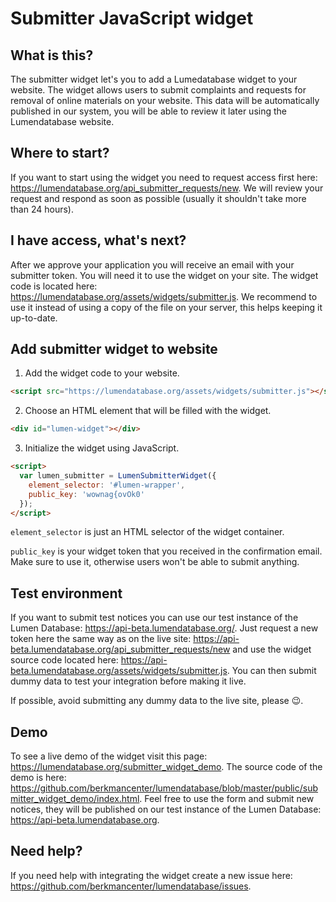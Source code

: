 # Submitter JavaScript widget
## What is this?
The submitter widget let's you to add a Lumedatabase widget to your website. The widget allows users to submit complaints and requests for removal of online materials on your website. This data will be automatically published in our system, you will be able to review it later using the Lumendatabase website.
## Where to start?
If you want to start using the widget you need to request access first here: https://lumendatabase.org/api_submitter_requests/new. We will review your request and respond as soon as possible (usually it shouldn't take more than 24 hours).
## I have access, what's next?
After we approve your application you will receive an email with your submitter token. You will need it to use the widget on your site.
The widget code is located here: https://lumendatabase.org/assets/widgets/submitter.js. We recommend to use it instead of using a copy of the file on your server, this helps keeping it up-to-date.
## Add submitter widget to website

 1. Add the widget code to your website.
```html
<script src="https://lumendatabase.org/assets/widgets/submitter.js"></script>
```
 2. Choose an HTML element that will be filled with the widget.
```html
<div id="lumen-widget"></div>
```
 3. Initialize the widget using JavaScript.
```html
<script>
  var lumen_submitter = LumenSubmitterWidget({
    element_selector: '#lumen-wrapper',
    public_key: 'wownag{ovOk0'
  });
</script>
```
`element_selector` is just an HTML selector of the widget container.

`public_key` is your widget token that you received in the confirmation email. Make sure to use it, otherwise users won't be able to submit anything.
## Test environment
If you want to submit test notices you can use our test instance of the Lumen Database: https://api-beta.lumendatabase.org/. Just request a new token here the same way as on the live site: https://api-beta.lumendatabase.org/api_submitter_requests/new and use the widget source code located here: https://api-beta.lumendatabase.org/assets/widgets/submitter.js. You can then submit dummy data to test your integration before making it live.

If possible, avoid submitting any dummy data to the live site, please 😉.
## Demo
To see a live demo of the widget visit this page: https://lumendatabase.org/submitter_widget_demo. The source code of the demo is here: https://github.com/berkmancenter/lumendatabase/blob/master/public/submitter_widget_demo/index.html. Feel free to use the form and submit new notices, they will be published on our test instance of the Lumen Database: https://api-beta.lumendatabase.org.
## Need help?
If you need help with integrating the widget create a new issue here: https://github.com/berkmancenter/lumendatabase/issues.
